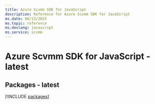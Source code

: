 ```yaml
---
title: Azure Scvmm SDK for JavaScript
description: Reference for Azure Scvmm SDK for JavaScript
ms.date: 06/13/2025
ms.topic: reference
ms.devlang: javascript
ms.service: scvmm
---
```

# Azure Scvmm SDK for JavaScript - latest
## Packages - latest
[!INCLUDE [packages](scvmm-index.md)]